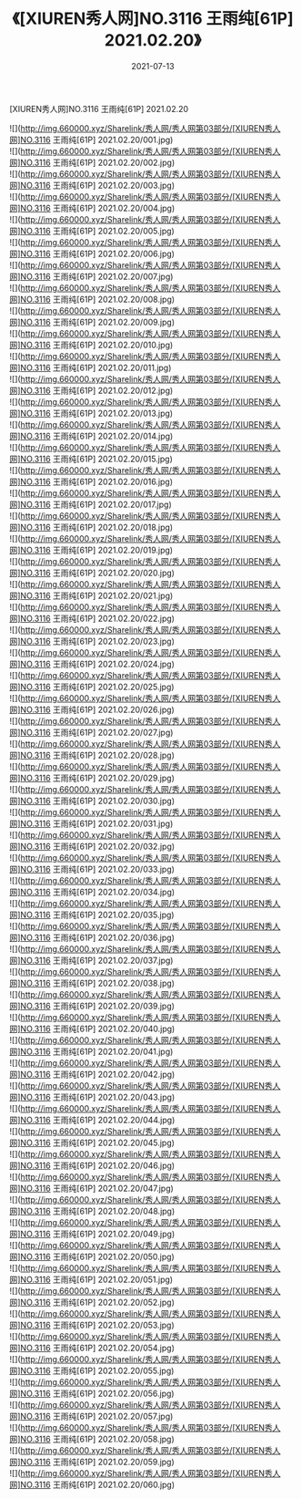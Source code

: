 ﻿---
layout: post
title:  《[XIUREN秀人网]NO.3116 王雨纯[61P] 2021.02.20》
date:   2021-07-13
img: http://img.660000.xyz/Sharelink/秀人网/秀人网第03部分/[XIUREN秀人网]NO.3116 王雨纯[61P] 2021.02.20/000.jpg
categories: [美女, 清纯, 唯美]
---

[XIUREN秀人网]NO.3116 王雨纯[61P] 2021.02.20

  ![](http://img.660000.xyz/Sharelink/秀人网/秀人网第03部分/[XIUREN秀人网]NO.3116 王雨纯[61P] 2021.02.20/001.jpg) <br> ![](http://img.660000.xyz/Sharelink/秀人网/秀人网第03部分/[XIUREN秀人网]NO.3116 王雨纯[61P] 2021.02.20/002.jpg) <br> ![](http://img.660000.xyz/Sharelink/秀人网/秀人网第03部分/[XIUREN秀人网]NO.3116 王雨纯[61P] 2021.02.20/003.jpg) <br> ![](http://img.660000.xyz/Sharelink/秀人网/秀人网第03部分/[XIUREN秀人网]NO.3116 王雨纯[61P] 2021.02.20/004.jpg) <br> ![](http://img.660000.xyz/Sharelink/秀人网/秀人网第03部分/[XIUREN秀人网]NO.3116 王雨纯[61P] 2021.02.20/005.jpg) <br> ![](http://img.660000.xyz/Sharelink/秀人网/秀人网第03部分/[XIUREN秀人网]NO.3116 王雨纯[61P] 2021.02.20/006.jpg) <br> ![](http://img.660000.xyz/Sharelink/秀人网/秀人网第03部分/[XIUREN秀人网]NO.3116 王雨纯[61P] 2021.02.20/007.jpg) <br> ![](http://img.660000.xyz/Sharelink/秀人网/秀人网第03部分/[XIUREN秀人网]NO.3116 王雨纯[61P] 2021.02.20/008.jpg) <br> ![](http://img.660000.xyz/Sharelink/秀人网/秀人网第03部分/[XIUREN秀人网]NO.3116 王雨纯[61P] 2021.02.20/009.jpg) <br> ![](http://img.660000.xyz/Sharelink/秀人网/秀人网第03部分/[XIUREN秀人网]NO.3116 王雨纯[61P] 2021.02.20/010.jpg) <br> ![](http://img.660000.xyz/Sharelink/秀人网/秀人网第03部分/[XIUREN秀人网]NO.3116 王雨纯[61P] 2021.02.20/011.jpg) <br> ![](http://img.660000.xyz/Sharelink/秀人网/秀人网第03部分/[XIUREN秀人网]NO.3116 王雨纯[61P] 2021.02.20/012.jpg) <br> ![](http://img.660000.xyz/Sharelink/秀人网/秀人网第03部分/[XIUREN秀人网]NO.3116 王雨纯[61P] 2021.02.20/013.jpg) <br> ![](http://img.660000.xyz/Sharelink/秀人网/秀人网第03部分/[XIUREN秀人网]NO.3116 王雨纯[61P] 2021.02.20/014.jpg) <br> ![](http://img.660000.xyz/Sharelink/秀人网/秀人网第03部分/[XIUREN秀人网]NO.3116 王雨纯[61P] 2021.02.20/015.jpg) <br> ![](http://img.660000.xyz/Sharelink/秀人网/秀人网第03部分/[XIUREN秀人网]NO.3116 王雨纯[61P] 2021.02.20/016.jpg) <br> ![](http://img.660000.xyz/Sharelink/秀人网/秀人网第03部分/[XIUREN秀人网]NO.3116 王雨纯[61P] 2021.02.20/017.jpg) <br> ![](http://img.660000.xyz/Sharelink/秀人网/秀人网第03部分/[XIUREN秀人网]NO.3116 王雨纯[61P] 2021.02.20/018.jpg) <br> ![](http://img.660000.xyz/Sharelink/秀人网/秀人网第03部分/[XIUREN秀人网]NO.3116 王雨纯[61P] 2021.02.20/019.jpg) <br> ![](http://img.660000.xyz/Sharelink/秀人网/秀人网第03部分/[XIUREN秀人网]NO.3116 王雨纯[61P] 2021.02.20/020.jpg) <br> ![](http://img.660000.xyz/Sharelink/秀人网/秀人网第03部分/[XIUREN秀人网]NO.3116 王雨纯[61P] 2021.02.20/021.jpg) <br> ![](http://img.660000.xyz/Sharelink/秀人网/秀人网第03部分/[XIUREN秀人网]NO.3116 王雨纯[61P] 2021.02.20/022.jpg) <br> ![](http://img.660000.xyz/Sharelink/秀人网/秀人网第03部分/[XIUREN秀人网]NO.3116 王雨纯[61P] 2021.02.20/023.jpg) <br> ![](http://img.660000.xyz/Sharelink/秀人网/秀人网第03部分/[XIUREN秀人网]NO.3116 王雨纯[61P] 2021.02.20/024.jpg) <br> ![](http://img.660000.xyz/Sharelink/秀人网/秀人网第03部分/[XIUREN秀人网]NO.3116 王雨纯[61P] 2021.02.20/025.jpg) <br> ![](http://img.660000.xyz/Sharelink/秀人网/秀人网第03部分/[XIUREN秀人网]NO.3116 王雨纯[61P] 2021.02.20/026.jpg) <br> ![](http://img.660000.xyz/Sharelink/秀人网/秀人网第03部分/[XIUREN秀人网]NO.3116 王雨纯[61P] 2021.02.20/027.jpg) <br> ![](http://img.660000.xyz/Sharelink/秀人网/秀人网第03部分/[XIUREN秀人网]NO.3116 王雨纯[61P] 2021.02.20/028.jpg) <br> ![](http://img.660000.xyz/Sharelink/秀人网/秀人网第03部分/[XIUREN秀人网]NO.3116 王雨纯[61P] 2021.02.20/029.jpg) <br> ![](http://img.660000.xyz/Sharelink/秀人网/秀人网第03部分/[XIUREN秀人网]NO.3116 王雨纯[61P] 2021.02.20/030.jpg) <br> ![](http://img.660000.xyz/Sharelink/秀人网/秀人网第03部分/[XIUREN秀人网]NO.3116 王雨纯[61P] 2021.02.20/031.jpg) <br> ![](http://img.660000.xyz/Sharelink/秀人网/秀人网第03部分/[XIUREN秀人网]NO.3116 王雨纯[61P] 2021.02.20/032.jpg) <br> ![](http://img.660000.xyz/Sharelink/秀人网/秀人网第03部分/[XIUREN秀人网]NO.3116 王雨纯[61P] 2021.02.20/033.jpg) <br> ![](http://img.660000.xyz/Sharelink/秀人网/秀人网第03部分/[XIUREN秀人网]NO.3116 王雨纯[61P] 2021.02.20/034.jpg) <br> ![](http://img.660000.xyz/Sharelink/秀人网/秀人网第03部分/[XIUREN秀人网]NO.3116 王雨纯[61P] 2021.02.20/035.jpg) <br> ![](http://img.660000.xyz/Sharelink/秀人网/秀人网第03部分/[XIUREN秀人网]NO.3116 王雨纯[61P] 2021.02.20/036.jpg) <br> ![](http://img.660000.xyz/Sharelink/秀人网/秀人网第03部分/[XIUREN秀人网]NO.3116 王雨纯[61P] 2021.02.20/037.jpg) <br> ![](http://img.660000.xyz/Sharelink/秀人网/秀人网第03部分/[XIUREN秀人网]NO.3116 王雨纯[61P] 2021.02.20/038.jpg) <br> ![](http://img.660000.xyz/Sharelink/秀人网/秀人网第03部分/[XIUREN秀人网]NO.3116 王雨纯[61P] 2021.02.20/039.jpg) <br> ![](http://img.660000.xyz/Sharelink/秀人网/秀人网第03部分/[XIUREN秀人网]NO.3116 王雨纯[61P] 2021.02.20/040.jpg) <br> ![](http://img.660000.xyz/Sharelink/秀人网/秀人网第03部分/[XIUREN秀人网]NO.3116 王雨纯[61P] 2021.02.20/041.jpg) <br> ![](http://img.660000.xyz/Sharelink/秀人网/秀人网第03部分/[XIUREN秀人网]NO.3116 王雨纯[61P] 2021.02.20/042.jpg) <br> ![](http://img.660000.xyz/Sharelink/秀人网/秀人网第03部分/[XIUREN秀人网]NO.3116 王雨纯[61P] 2021.02.20/043.jpg) <br> ![](http://img.660000.xyz/Sharelink/秀人网/秀人网第03部分/[XIUREN秀人网]NO.3116 王雨纯[61P] 2021.02.20/044.jpg) <br> ![](http://img.660000.xyz/Sharelink/秀人网/秀人网第03部分/[XIUREN秀人网]NO.3116 王雨纯[61P] 2021.02.20/045.jpg) <br> ![](http://img.660000.xyz/Sharelink/秀人网/秀人网第03部分/[XIUREN秀人网]NO.3116 王雨纯[61P] 2021.02.20/046.jpg) <br> ![](http://img.660000.xyz/Sharelink/秀人网/秀人网第03部分/[XIUREN秀人网]NO.3116 王雨纯[61P] 2021.02.20/047.jpg) <br> ![](http://img.660000.xyz/Sharelink/秀人网/秀人网第03部分/[XIUREN秀人网]NO.3116 王雨纯[61P] 2021.02.20/048.jpg) <br> ![](http://img.660000.xyz/Sharelink/秀人网/秀人网第03部分/[XIUREN秀人网]NO.3116 王雨纯[61P] 2021.02.20/049.jpg) <br> ![](http://img.660000.xyz/Sharelink/秀人网/秀人网第03部分/[XIUREN秀人网]NO.3116 王雨纯[61P] 2021.02.20/050.jpg) <br> ![](http://img.660000.xyz/Sharelink/秀人网/秀人网第03部分/[XIUREN秀人网]NO.3116 王雨纯[61P] 2021.02.20/051.jpg) <br> ![](http://img.660000.xyz/Sharelink/秀人网/秀人网第03部分/[XIUREN秀人网]NO.3116 王雨纯[61P] 2021.02.20/052.jpg) <br> ![](http://img.660000.xyz/Sharelink/秀人网/秀人网第03部分/[XIUREN秀人网]NO.3116 王雨纯[61P] 2021.02.20/053.jpg) <br> ![](http://img.660000.xyz/Sharelink/秀人网/秀人网第03部分/[XIUREN秀人网]NO.3116 王雨纯[61P] 2021.02.20/054.jpg) <br> ![](http://img.660000.xyz/Sharelink/秀人网/秀人网第03部分/[XIUREN秀人网]NO.3116 王雨纯[61P] 2021.02.20/055.jpg) <br> ![](http://img.660000.xyz/Sharelink/秀人网/秀人网第03部分/[XIUREN秀人网]NO.3116 王雨纯[61P] 2021.02.20/056.jpg) <br> ![](http://img.660000.xyz/Sharelink/秀人网/秀人网第03部分/[XIUREN秀人网]NO.3116 王雨纯[61P] 2021.02.20/057.jpg) <br> ![](http://img.660000.xyz/Sharelink/秀人网/秀人网第03部分/[XIUREN秀人网]NO.3116 王雨纯[61P] 2021.02.20/058.jpg) <br> ![](http://img.660000.xyz/Sharelink/秀人网/秀人网第03部分/[XIUREN秀人网]NO.3116 王雨纯[61P] 2021.02.20/059.jpg) <br> ![](http://img.660000.xyz/Sharelink/秀人网/秀人网第03部分/[XIUREN秀人网]NO.3116 王雨纯[61P] 2021.02.20/060.jpg) <br>
